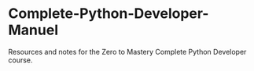 # Complete-Python-Developer-Manuel

Resources and notes for the Zero to Mastery Complete Python Developer course.
